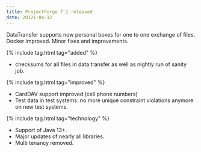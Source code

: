 ```yaml
---
title: ProjectForge 7.1 released
date: 20121-04-12
---
```


DataTransfer supports now personal boxes for one to one exchange of files. Docker improved. Minor fixes and improvements.

{% include tag.html tag="added" %}
- checksums for all files in data transfer as well as nightly run of sanity job.

{% include tag.html tag="improved" %}
- CardDAV support improved (cell phone numbers)
- Test data in test systems: no more unique constraint violations anymore on new test systems.

{% include tag.html tag="technology" %}
- Support of Java 13+.
- Major updates of nearly all libraries.
- Multi tenancy removed.



